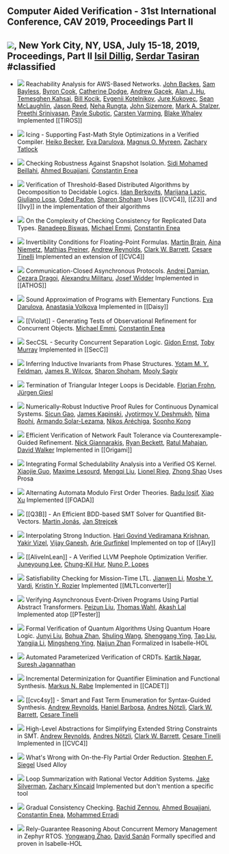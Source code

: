 ##   Computer Aided Verification - 31st International Conference, CAV 2019, Proceedings Part II
[![](https://dblp.uni-trier.de/img/paper-oa.dark.hollow.16x16.png)](https://doi.org/10.1007/978-3-030-25543-5), New York City, NY, USA, July 15-18, 2019, Proceedings, Part II
[Isil Dillig](https://dblp.uni-trier.de/pid/85/3688.html), [Serdar Tasiran](https://dblp.uni-trier.de/pid/88/1444.html)
#classified 
---
-   [![](https://dblp.uni-trier.de/img/paper-oa.dark.hollow.16x16.png)](https://doi.org/10.1007/978-3-030-25543-5_14) Reachability Analysis for AWS-Based Networks.
    [John Backes](https://dblp.uni-trier.de/pid/97/8857.html), [Sam Bayless](https://dblp.uni-trier.de/pid/115/4378.html), [Byron Cook](https://dblp.uni-trier.de/pid/36/113.html), [Catherine Dodge](https://dblp.uni-trier.de/pid/79/3346.html), [Andrew Gacek](https://dblp.uni-trier.de/pid/84/6151.html), [Alan J. Hu](https://dblp.uni-trier.de/pid/01/2712.html), [Temesghen Kahsai](https://dblp.uni-trier.de/pid/02/6790.html), [Bill Kocik](https://dblp.uni-trier.de/pid/244/8238.html), [Evgenii Kotelnikov](https://dblp.uni-trier.de/pid/39/11063.html), [Jure Kukovec](https://dblp.uni-trier.de/pid/219/2203.html), [Sean McLaughlin](https://dblp.uni-trier.de/pid/66/5402.html), [Jason Reed](https://dblp.uni-trier.de/pid/244/8203.html), [Neha Rungta](https://dblp.uni-trier.de/pid/66/4832.html), [John Sizemore](https://dblp.uni-trier.de/pid/244/8225.html), [Mark A. Stalzer](https://dblp.uni-trier.de/pid/41/5189.html), [Preethi Srinivasan](https://dblp.uni-trier.de/pid/182/4720.html), [Pavle Subotic](https://dblp.uni-trier.de/pid/124/8970.html), [Carsten Varming](https://dblp.uni-trier.de/pid/29/2675.html), [Blake Whaley](https://dblp.uni-trier.de/pid/244/8299.html)
	Implemented [[TIROS]]

-   [![](https://dblp.uni-trier.de/img/paper-oa.dark.hollow.16x16.png)](https://doi.org/10.1007/978-3-030-25543-5_10) Icing - Supporting Fast-Math Style Optimizations in a Verified Compiler.
    [Heiko Becker](https://dblp.uni-trier.de/pid/180/4436.html), [Eva Darulova](https://dblp.uni-trier.de/pid/75/10322.html), [Magnus O. Myreen](https://dblp.uni-trier.de/pid/92/2955.html), [Zachary Tatlock](https://dblp.uni-trier.de/pid/24/2888.html)

-   [![](https://dblp.uni-trier.de/img/paper-oa.dark.hollow.16x16.png)](https://doi.org/10.1007/978-3-030-25543-5_17) Checking Robustness Against Snapshot Isolation.
    [Sidi Mohamed Beillahi](https://dblp.uni-trier.de/pid/162/3997.html), [Ahmed Bouajjani](https://dblp.uni-trier.de/pid/b/AhmedBouajjani.html), [Constantin Enea](https://dblp.uni-trier.de/pid/72/2839.html)

-   [![](https://dblp.uni-trier.de/img/paper-oa.dark.hollow.16x16.png)](https://doi.org/10.1007/978-3-030-25543-5_15) Verification of Threshold-Based Distributed Algorithms by Decomposition to Decidable Logics.
    [Idan Berkovits](https://dblp.uni-trier.de/pid/241/6049.html), [Marijana Lazic](https://dblp.uni-trier.de/pid/185/0660.html), [Giuliano Losa](https://dblp.uni-trier.de/pid/04/11066.html), [Oded Padon](https://dblp.uni-trier.de/pid/155/8122.html), [Sharon Shoham](https://dblp.uni-trier.de/pid/92/128.html)
	Uses [[CVC4]], [[Z3]] and [[Ivy]] in the implementation of their algorithms

-   [![](https://dblp.uni-trier.de/img/paper-oa.dark.hollow.16x16.png)](https://doi.org/10.1007/978-3-030-25543-5_19) On the Complexity of Checking Consistency for Replicated Data Types.
    [Ranadeep Biswas](https://dblp.uni-trier.de/pid/244/8272.html), [Michael Emmi](https://dblp.uni-trier.de/pid/76/5819.html), [Constantin Enea](https://dblp.uni-trier.de/pid/72/2839.html)

-   [![](https://dblp.uni-trier.de/img/paper-oa.dark.hollow.16x16.png)](https://doi.org/10.1007/978-3-030-25543-5_8) Invertibility Conditions for Floating-Point Formulas.
    [Martin Brain](https://dblp.uni-trier.de/pid/25/2814.html), [Aina Niemetz](https://dblp.uni-trier.de/pid/115/4373.html), [Mathias Preiner](https://dblp.uni-trier.de/pid/115/4371.html), [Andrew Reynolds](https://dblp.uni-trier.de/pid/41/9861.html), [Clark W. Barrett](https://dblp.uni-trier.de/pid/b/ClarkWBarrett.html), [Cesare Tinelli](https://dblp.uni-trier.de/pid/37/4921.html)
	Implemented an extension of [[CVC4]]

-   [![](https://dblp.uni-trier.de/img/paper-oa.dark.hollow.16x16.png)](https://doi.org/10.1007/978-3-030-25543-5_20) Communication-Closed Asynchronous Protocols.
    [Andrei Damian](https://dblp.uni-trier.de/pid/64/2576.html), [Cezara Dragoi](https://dblp.uni-trier.de/pid/46/4882.html), [Alexandru Militaru](https://dblp.uni-trier.de/pid/244/8331.html), [Josef Widder](https://dblp.uni-trier.de/pid/15/3339.html)
	Implemented in [[ATHOS]]

-   [![](https://dblp.uni-trier.de/img/paper-oa.dark.hollow.16x16.png)](https://doi.org/10.1007/978-3-030-25543-5_11) Sound Approximation of Programs with Elementary Functions.
    [Eva Darulova](https://dblp.uni-trier.de/pid/75/10322.html), [Anastasia Volkova](https://dblp.uni-trier.de/pid/167/2469.html)
	Implemented in [[Daisy]]

-   [![](https://dblp.uni-trier.de/img/paper-oa.dark.hollow.16x16.png)](https://doi.org/10.1007/978-3-030-25543-5_30) [[Violat]] - Generating Tests of Observational Refinement for Concurrent Objects.
    [Michael Emmi](https://dblp.uni-trier.de/pid/76/5819.html), [Constantin Enea](https://dblp.uni-trier.de/pid/72/2839.html)

-   [![](https://dblp.uni-trier.de/img/paper-oa.dark.hollow.16x16.png)](https://doi.org/10.1007/978-3-030-25543-5_13) SecCSL - Security Concurrent Separation Logic.
    [Gidon Ernst](https://dblp.uni-trier.de/pid/19/1202.html), [Toby Murray](https://dblp.uni-trier.de/pid/31/6289.html)
	Implemented in [[SecC]]

-   [![](https://dblp.uni-trier.de/img/paper-oa.dark.hollow.16x16.png)](https://doi.org/10.1007/978-3-030-25543-5_23) Inferring Inductive Invariants from Phase Structures.
    [Yotam M. Y. Feldman](https://dblp.uni-trier.de/pid/193/0778.html), [James R. Wilcox](https://dblp.uni-trier.de/pid/38/10688-1.html), [Sharon Shoham](https://dblp.uni-trier.de/pid/92/128.html), [Mooly Sagiv](https://dblp.uni-trier.de/pid/s/SSagiv.html)

-   [![](https://dblp.uni-trier.de/img/paper-oa.dark.hollow.16x16.png)](https://doi.org/10.1007/978-3-030-25543-5_24) Termination of Triangular Integer Loops is Decidable.
    [Florian Frohn](https://dblp.uni-trier.de/pid/147/6083.html), [Jürgen Giesl](https://dblp.uni-trier.de/pid/g/JurgenGiesl.html)

-   [![](https://dblp.uni-trier.de/img/paper-oa.dark.hollow.16x16.png)](https://doi.org/10.1007/978-3-030-25543-5_9) Numerically-Robust Inductive Proof Rules for Continuous Dynamical Systems.
    [Sicun Gao](https://dblp.uni-trier.de/pid/22/8296.html), [James Kapinski](https://dblp.uni-trier.de/pid/27/532.html), [Jyotirmoy V. Deshmukh](https://dblp.uni-trier.de/pid/42/160.html), [Nima Roohi](https://dblp.uni-trier.de/pid/93/7539.html), [Armando Solar-Lezama](https://dblp.uni-trier.de/pid/95/6919.html), [Nikos Aréchiga](https://dblp.uni-trier.de/pid/83/7744.html), [Soonho Kong](https://dblp.uni-trier.de/pid/43/7541.html)

-   [![](https://dblp.uni-trier.de/img/paper-oa.dark.hollow.16x16.png)](https://doi.org/10.1007/978-3-030-25543-5_18) Efficient Verification of Network Fault Tolerance via Counterexample-Guided Refinement.
    [Nick Giannarakis](https://dblp.uni-trier.de/pid/165/5440.html), [Ryan Beckett](https://dblp.uni-trier.de/pid/161/6041.html), [Ratul Mahajan](https://dblp.uni-trier.de/pid/81/6327.html), [David Walker](https://dblp.uni-trier.de/pid/53/5714.html)
	Implemented in [[Origami]]

-   [![](https://dblp.uni-trier.de/img/paper-oa.dark.hollow.16x16.png)](https://doi.org/10.1007/978-3-030-25543-5_28) Integrating Formal Schedulability Analysis into a Verified OS Kernel.
    [Xiaojie Guo](https://dblp.uni-trier.de/pid/43/8066.html), [Maxime Lesourd](https://dblp.uni-trier.de/pid/233/0573.html), [Mengqi Liu](https://dblp.uni-trier.de/pid/239/5467.html), [Lionel Rieg](https://dblp.uni-trier.de/pid/33/1736.html), [Zhong Shao](https://dblp.uni-trier.de/pid/s/ZhongShao.html)
	Uses Prosa

-   [![](https://dblp.uni-trier.de/img/paper-oa.dark.hollow.16x16.png)](https://doi.org/10.1007/978-3-030-25543-5_3) Alternating Automata Modulo First Order Theories.
    [Radu Iosif](https://dblp.uni-trier.de/pid/81/5510.html), [Xiao Xu](https://dblp.uni-trier.de/pid/64/4216.html)
	Implemented [[FOADA]]

-   [![](https://dblp.uni-trier.de/img/paper-oa.dark.hollow.16x16.png)](https://doi.org/10.1007/978-3-030-25543-5_4) [[Q3B]] - An Efficient BDD-based SMT Solver for Quantified Bit-Vectors.
    [Martin Jonás](https://dblp.uni-trier.de/pid/178/4046.html), [Jan Strejcek](https://dblp.uni-trier.de/pid/37/1716.html)

-   [![](https://dblp.uni-trier.de/img/paper-oa.dark.hollow.16x16.png)](https://doi.org/10.1007/978-3-030-25543-5_21) Interpolating Strong Induction.
    [Hari Govind Vediramana Krishnan](https://dblp.uni-trier.de/pid/204/2535.html), [Yakir Vizel](https://dblp.uni-trier.de/pid/86/2578.html), [Vijay Ganesh](https://dblp.uni-trier.de/pid/g/VijayGanesh.html), [Arie Gurfinkel](https://dblp.uni-trier.de/pid/44/3532.html)
	Implemented on top of [[Avy]]

-   [![](https://dblp.uni-trier.de/img/paper-oa.dark.hollow.16x16.png)](https://doi.org/10.1007/978-3-030-25543-5_25) [[AliveInLean]] - A Verified LLVM Peephole Optimization Verifier.
    [Juneyoung Lee](https://dblp.uni-trier.de/pid/181/5852.html), [Chung-Kil Hur](https://dblp.uni-trier.de/pid/75/3287.html), [Nuno P. Lopes](https://dblp.uni-trier.de/pid/77/2149.html)

-   [![](https://dblp.uni-trier.de/img/paper-oa.dark.hollow.16x16.png)](https://doi.org/10.1007/978-3-030-25543-5_1) Satisfiability Checking for Mission-Time LTL.
    [Jianwen Li](https://dblp.uni-trier.de/pid/21/8669.html), [Moshe Y. Vardi](https://dblp.uni-trier.de/pid/v/MosheYVardi.html), [Kristin Y. Rozier](https://dblp.uni-trier.de/pid/67/519.html)
	Implemented [[MLTLconverter]]

-   [![](https://dblp.uni-trier.de/img/paper-oa.dark.hollow.16x16.png)](https://doi.org/10.1007/978-3-030-25543-5_22) Verifying Asynchronous Event-Driven Programs Using Partial Abstract Transformers.
    [Peizun Liu](https://dblp.uni-trier.de/pid/156/3487.html), [Thomas Wahl](https://dblp.uni-trier.de/pid/72/5272.html), [Akash Lal](https://dblp.uni-trier.de/pid/27/1008.html)
	Implemented atop [[PTester]]

-   [![](https://dblp.uni-trier.de/img/paper-oa.dark.hollow.16x16.png)](https://doi.org/10.1007/978-3-030-25543-5_12) Formal Verification of Quantum Algorithms Using Quantum Hoare Logic.
    [Junyi Liu](https://dblp.uni-trier.de/pid/122/7374.html), [Bohua Zhan](https://dblp.uni-trier.de/pid/31/11002.html), [Shuling Wang](https://dblp.uni-trier.de/pid/97/4633.html), [Shenggang Ying](https://dblp.uni-trier.de/pid/132/6904.html), [Tao Liu](https://dblp.uni-trier.de/pid/43/656.html), [Yangjia Li](https://dblp.uni-trier.de/pid/51/10827.html), [Mingsheng Ying](https://dblp.uni-trier.de/pid/13/6525.html), [Naijun Zhan](https://dblp.uni-trier.de/pid/63/1911.html)
	Formalized in Isabelle-HOL

-   [![](https://dblp.uni-trier.de/img/paper-oa.dark.hollow.16x16.png)](https://doi.org/10.1007/978-3-030-25543-5_26) Automated Parameterized Verification of CRDTs.
    [Kartik Nagar](https://dblp.uni-trier.de/pid/120/1805.html), [Suresh Jagannathan](https://dblp.uni-trier.de/pid/j/SJagannathan.html)

-   [![](https://dblp.uni-trier.de/img/paper-oa.dark.hollow.16x16.png)](https://doi.org/10.1007/978-3-030-25543-5_6) Incremental Determinization for Quantifier Elimination and Functional Synthesis.
    [Markus N. Rabe](https://dblp.uni-trier.de/pid/88/1112-2.html)
	Implemented in [[CADET]]

-   [![](https://dblp.uni-trier.de/img/paper-oa.dark.hollow.16x16.png)](https://doi.org/10.1007/978-3-030-25543-5_5) [[cvc4sy]] - Smart and Fast Term Enumeration for Syntax-Guided Synthesis.
    [Andrew Reynolds](https://dblp.uni-trier.de/pid/41/9861.html), [Haniel Barbosa](https://dblp.uni-trier.de/pid/116/5052.html), [Andres Nötzli](https://dblp.uni-trier.de/pid/131/4231.html), [Clark W. Barrett](https://dblp.uni-trier.de/pid/b/ClarkWBarrett.html), [Cesare Tinelli](https://dblp.uni-trier.de/pid/37/4921.html)

-   [![](https://dblp.uni-trier.de/img/paper-oa.dark.hollow.16x16.png)](https://doi.org/10.1007/978-3-030-25543-5_2) High-Level Abstractions for Simplifying Extended String Constraints in SMT.
    [Andrew Reynolds](https://dblp.uni-trier.de/pid/41/9861.html), [Andres Nötzli](https://dblp.uni-trier.de/pid/131/4231.html), [Clark W. Barrett](https://dblp.uni-trier.de/pid/b/ClarkWBarrett.html), [Cesare Tinelli](https://dblp.uni-trier.de/pid/37/4921.html)
	Implemented in [[CVC4]]

-   [![](https://dblp.uni-trier.de/img/paper-oa.dark.hollow.16x16.png)](https://doi.org/10.1007/978-3-030-25543-5_27) What's Wrong with On-the-Fly Partial Order Reduction.
    [Stephen F. Siegel](https://dblp.uni-trier.de/pid/50/540.html)
	Used Alloy

-   [![](https://dblp.uni-trier.de/img/paper-oa.dark.hollow.16x16.png)](https://doi.org/10.1007/978-3-030-25543-5_7) Loop Summarization with Rational Vector Addition Systems.
    [Jake Silverman](https://dblp.uni-trier.de/pid/183/9781.html), [Zachary Kincaid](https://dblp.uni-trier.de/pid/61/6578.html)
	Implemented but don't mention a specific tool

-   [![](https://dblp.uni-trier.de/img/paper-oa.dark.hollow.16x16.png)](https://doi.org/10.1007/978-3-030-25543-5_16) Gradual Consistency Checking.
    [Rachid Zennou](https://dblp.uni-trier.de/pid/244/8308.html), [Ahmed Bouajjani](https://dblp.uni-trier.de/pid/b/AhmedBouajjani.html), [Constantin Enea](https://dblp.uni-trier.de/pid/72/2839.html), [Mohammed Erradi](https://dblp.uni-trier.de/pid/55/3938.html)

-   [![](https://dblp.uni-trier.de/img/paper-oa.dark.hollow.16x16.png)](https://doi.org/10.1007/978-3-030-25543-5_29) Rely-Guarantee Reasoning About Concurrent Memory Management in Zephyr RTOS.
    [Yongwang Zhao](https://dblp.uni-trier.de/pid/70/2470.html), [David Sanán](https://dblp.uni-trier.de/pid/22/111.html)
	Formally specified and proven in Isabelle-HOL
